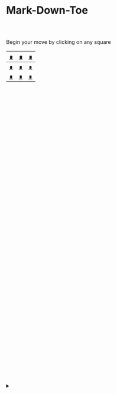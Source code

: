 # Mark-Down-Toe

<h5> ‎</h5>

Begin your move by clicking on any square

|[‎∎‎‎](#--1)|[‎∎](#--2)|[‎∎](#--3)|
|-|-|-|
|[‎∎‎‎](#--1)|[‎∎](#--2)|[‎∎](#--3)|
|[‎∎‎‎](#--1)|[‎∎](#--2)|[‎∎](#--3)|

<br /><br /><br /><br /><br /><br /><br /><br />

<br /><br /><br /><br /><br /><br /><br /><br /><br /><br /><br /><br /><br /><br /><br /><br /><br /><br /><br /><br /><br /><br /><br /><br /><br /><br /><br /><br /><br /><br /><br /><br />

<h5> ‎</h5>

<h5> ‎</h5>

<details id="test">
  <summary></summary>
<h5> ‎</h5>
Hello
</details>
